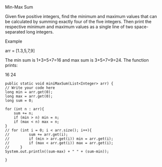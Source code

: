 Min-Max Sum

Given five positive integers, find the minimum and maximum values that can be calculated by summing exactly four of the five integers. Then print the respective minimum and maximum values as a single line of two space-separated long integers.

Example

arr = [1.3,5,7,9]

The min sum is 1+3+5+7=16 and max sum is 3+5+7+9=24. The function prints:

16 24


    public static void miniMaxSum(List<Integer> arr) {
    // Write your code here
    long min = arr.get(0);
    long max = arr.get(0);
    long sum = 0;
    
    for (int n : arr){
        sum += n;
        if (min > n) min = n;
        if (max < n) max = n;
    }
    // for (int i = 0; i < arr.size(); i++){
    //         sum += arr.get(i);
    //         if (min > arr.get(i)) min = arr.get(i);
    //         if (max < arr.get(i)) max = arr.get(i);
    //     }
    System.out.println((sum-max) + " " + (sum-min));

    }
